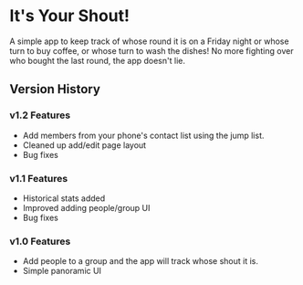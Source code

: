 # It's Your Shout!

A simple app to keep track of whose round it is on a Friday night or whose turn to buy coffee, or whose turn to wash the dishes! No more fighting over who bought the last round, the app doesn't lie.

## Version History

### v1.2 Features
- Add members from your phone's contact list using the jump list.
- Cleaned up add/edit page layout
- Bug fixes
 
### v1.1 Features
- Historical stats added
- Improved adding people/group UI
- Bug fixes

### v1.0 Features
- Add people to a group and the app will track whose shout it is.
- Simple panoramic UI
